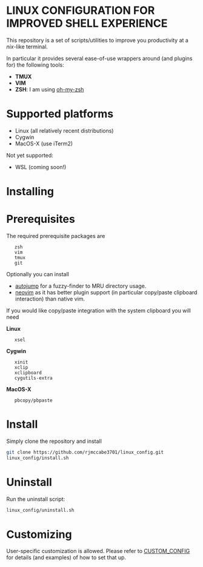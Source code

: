 # LINUX CONFIGURATION FOR IMPROVED SHELL EXPERIENCE

This repository is a set of scripts/utilities to improve
you productivity at a *nix*-like terminal.

In particular it provides several ease-of-use wrappers around
(and plugins for) the following tools:

* **TMUX**
* **VIM**
* **ZSH**: I am using [oh-my-zsh](https://github.com/robbyrussell/oh-my-zsh)

# Supported platforms

* Linux (all relatively recent distributions)
* Cygwin
* MacOS-X (use iTerm2)

Not yet supported:

* WSL (coming soon!)

# Installing

# Prerequisites

The required prerequisite packages are

```
   zsh
   vim
   tmux
   git
```

Optionally you can install

* [autojump](https://github.com/wting/autojump) for a fuzzy-finder to MRU directory usage.
* [neovim](https://neovim.io/) as it has better plugin support (in particular copy/paste clipboard interaction) than native vim.

If you would like copy/paste integration with the system clipboard you will need

**Linux**

```
   xsel
```

**Cygwin**

```
   xinit
   xclip
   xclipboard
   cygutils-extra
```

**MacOS-X**

```
   pbcopy/pbpaste
```


# Install

Simply clone the repository and install

```bash
git clone https://github.com/rjmccabe3701/linux_config.git
linux_config/install.sh
```

# Uninstall

Run the uninstall script:

```bash
linux_config/uninstall.sh
```

# Customizing

User-specific customization is allowed.  Please refer to
[CUSTOM_CONFIG](CUSTOM_CONFIG.md) for details (and examples) of how to set that up.


